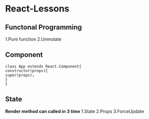 # React-Lessons


## Functonal Programming

1.Pure function
2.Unmutate




## Component

```
class App extends React.Component{
constructor(props){
super(props);
}
}
```
## State





**Render method can called in 3 time**
1.State
2.Props
3.ForceUpdate
